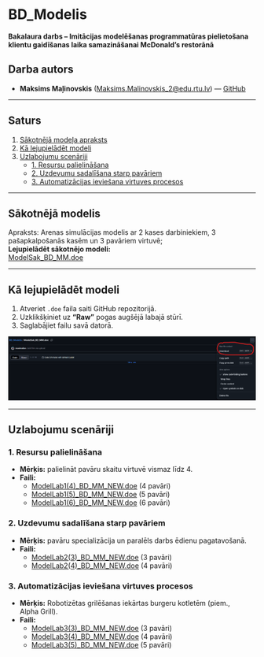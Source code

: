 # BD_Modelis  
**Bakalaura darbs – Imitācijas modelēšanas programmatūras pielietošana klientu gaidīšanas laika samazināšanai McDonald’s restorānā**

## Darba autors
- **Maksims Maļinovskis** (Maksims.Malinovskis_2@edu.rtu.lv) — [GitHub](https://github.com/maximalian)

---

## Saturs
1. [Sākotnējā modeļa apraksts](#sākotnējā-modelis)  
2. [Kā lejupielādēt modeli](#kā-lejupielādēt-modeli)  
3. [Uzlabojumu scenāriji](#uzlabojumu-scenāriji)  
   - [1. Resursu palielināšana](#1-resursu-palielināšana)  
   - [2. Uzdevumu sadalīšana starp pavāriem](#2-uzdevumu-sadalīšana-starp-pavāriem)  
   - [3. Automatizācijas ieviešana virtuves procesos](#3-automatizācijas-ieviešana-virtuves-procesos)  

---

## Sākotnējā modelis
Apraksts: Arenas simulācijas modelis ar 2 kases darbiniekiem, 3 pašapkalpošanās kasēm un 3 pavāriem virtuvē;  
**Lejupielādēt sākotnējo modeli:**  
[ModelSak_BD_MM.doe](https://github.com/maximalian/BD_Modelis/raw/main/ModelSak_BD_MM_NEW.doe)

---

## Kā lejupielādēt modeli
1. Atveriet `.doe` faila saiti GitHub repozitorijā.  
2. Uzklikšķiniet uz **“Raw”** pogas augšējā labajā stūrī.  
3. Saglabājiet failu savā datorā.  

![Lejupielādes poga](https://github.com/maximalian/BD_Modelis/blob/main/Lejupieladet.png)

---

## Uzlabojumu scenāriji

### 1. Resursu palielināšana
- **Mērķis:** palielināt pavāru skaitu virtuvē vismaz līdz 4.  
- **Faili:**  
  - [ModelLab1(4)_BD_MM_NEW.doe](https://github.com/maximalian/BD_Modelis/raw/main/ModelLab1(4)_BD_MM_NEW.doe) (4 pavāri)
  - [ModelLab1(5)_BD_MM_NEW.doe](https://github.com/maximalian/BD_Modelis/raw/main/ModelLab1(5)_BD_MM_NEW.doe) (5 pavāri)
  - [ModelLab1(6)_BD_MM_NEW.doe](https://github.com/maximalian/BD_Modelis/raw/main/ModelLab1(6)_BD_MM_NEW.doe) (6 pavāri)


### 2. Uzdevumu sadalīšana starp pavāriem
- **Mērķis:** pavāru specializācija un paralēls darbs ēdienu pagatavošanā.  
- **Faili:**
   - [ModelLab2(3)_BD_MM_NEW.doe](https://github.com/maximalian/BD_Modelis/raw/main/ModelLab2(3)_BD_MM_NEW.doe) (3 pavāri)  
   - [ModelLab2(4)_BD_MM_NEW.doe](https://github.com/maximalian/BD_Modelis/raw/main/ModelLab2(4)_BD_MM_NEW.doe) (4 pavāri)  

### 3. Automatizācijas ieviešana virtuves procesos
- **Mērķis:** Robotizētas grilēšanas iekārtas burgeru kotletēm (piem., Alpha Grill).  
- **Faili:**
   - [ModelLab3(3)_BD_MM_NEW.doe](https://github.com/maximalian/BD_Modelis/raw/main/ModelLab3(3)_BD_MM_NEW.doe) (3 pavāri)
   - [ModelLab3(4)_BD_MM_NEW.doe](https://github.com/maximalian/BD_Modelis/raw/main/ModelLab3(4)_BD_MM_NEW.doe) (4 pavāri)
   - [ModelLab3(5)_BD_MM_NEW.doe](https://github.com/maximalian/BD_Modelis/raw/main/ModelLab3(5)_BD_MM_NEW.doe) (5 pavāri)

